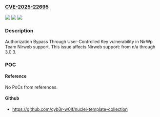 ### [CVE-2025-22695](https://cve.mitre.org/cgi-bin/cvename.cgi?name=CVE-2025-22695)
![](https://img.shields.io/static/v1?label=Product&message=Nirweb%20support&color=blue)
![](https://img.shields.io/static/v1?label=Version&message=n%2Fa%3C%3D%203.0.3%20&color=brighgreen)
![](https://img.shields.io/static/v1?label=Vulnerability&message=CWE-639%20Authorization%20Bypass%20Through%20User-Controlled%20Key&color=brighgreen)

### Description

Authorization Bypass Through User-Controlled Key vulnerability in NirWp Team Nirweb support. This issue affects Nirweb support: from n/a through 3.0.3.

### POC

#### Reference
No PoCs from references.

#### Github
- https://github.com/cyb3r-w0lf/nuclei-template-collection


